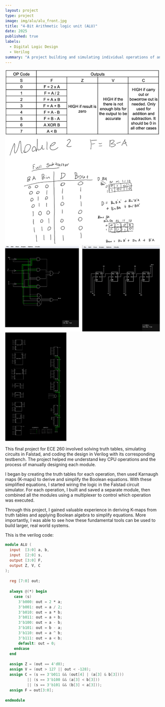 ```yaml
---
layout: project
type: project
image: img/alu/alu_front.jpg
title: "4-Bit Arithmetic logic unit (ALU)"
date: 2025
published: true
labels:
  - Digital Logic Design
  - Verilog
summary: "A project building and simulating individual operations of an ALU for ECE 260."
---
```


<div class="text-center p-4">
  <img width="600px" src="../img/alu/alu_req.png" class="img-thumbnail" >
  <img width="600px" src="../img/alu/alu_submath.png" class="img-thumbnail" >
  <img width="600px" src="../img/alu/alu_sub.png" class="img-thumbnail" >
  <img width="200px" src="../img/alu/alu_final.png" class="img-thumbnail" >
</div>

This final project for ECE 260 involved solving truth tables, simulating circuits in Falstad, and coding the design in Verilog with its corresponding testbench. The project helped me understand key CPU operations and the process of manually designing each module.

I began by creating the truth tables for each operation, then used Karnaugh maps (K-maps) to derive and simplify the Boolean equations. With these simplified equations, I started wiring the logic in the Falstad circuit simulator. For each operation, I built and saved a separate module, then combined all the modules using a multiplexer to control which operation was executed.

Through this project, I gained valuable experience in deriving K-maps from truth tables and applying Boolean algebra to simplify equations. More importantly, I was able to see how these fundamental tools can be used to build larger, real world systems.

This is the verilog code:
```verilog
module ALU (
  input  [3:0] a, b,
  input  [2:0] s,
  output [3:0] F,
  output Z, V, C
);

  reg [7:0] out;
  
  always @(*) begin
    case (s)
      3'b000: out = 2 * a;
      3'b001: out = a / 2;
      3'b010: out = a * b;
      3'b011: out = a + b;
      3'b100: out = a - b;
      3'b101: out = b - a;
      3'b110: out = a ^ b;
      3'b111: out = a < b;
      default: out = 0;
    endcase
  end

  assign Z = (out == 4'd0);
  assign V = (out > 127 || out < -128);
  assign C = (s == 3'b011 && (out[4] | (a[3] & b[3]))) 
          || (s == 3'b100 && (a[3] < b[3])) 
          || (s == 3'b101 && (b[3] < a[3]));
  assign F = out[3:0];
  
endmodule
```

        
          
        
